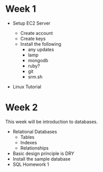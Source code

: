 # Week 1

* Setup EC2 Server
	* Create account
	* Create keys
	* Install the following
		* any updates
		* lamp
		* mongodb
		* ruby?
		* git
		* srm.sh

* Linux Tutorial
	

# Week 2

This week will be introduction to databases.

* Relational Databases
	* Tables
	* Indexes
	* Relationships
* Basic design principle is DRY
* Install the sample database
* SQL Homework 1
